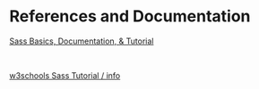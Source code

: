 # References and Documentation

[Sass Basics, Documentation, & Tutorial](https://sass-lang.com/guide)

</br>

[w3schools Sass Tutorial / info](https://www.w3schools.com/sass/)

</br>


